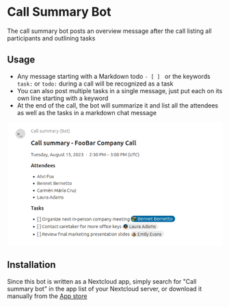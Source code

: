 # Call Summary Bot

The call summary bot posts an overview message after the call listing all participants and outlining tasks

## Usage

- Any message starting with a Markdown todo `- [ ] ` or the keywords `task:` or `todo:` during a call will be recognized as a task
- You can also post multiple tasks in a single message, just put each on its own line starting with a keyword
- At the end of the call, the bot will summarize it and list all the attendees as well as the tasks in a markdown chat message

![Screenshot showing a call summary chat message](docs/screenshot.png)

## Installation

Since this bot is written as a Nextcloud app, simply search for "Call summary bot" in the app list of your Nextcloud server, or download it manually from the [App store](https://apps.nextcloud.com/apps/call_summary_bot)
